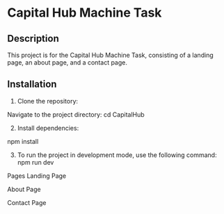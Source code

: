 # Capital Hub Machine Task

## Description
This project is for the Capital Hub Machine Task, consisting of a landing page, an about page, and a contact page.

## Installation
1. Clone the repository:

Navigate to the project directory:
cd CapitalHub

2. Install dependencies:

npm install

3. To run the project in development mode, use the following command:
npm run dev

Pages
Landing Page

About Page

Contact Page
